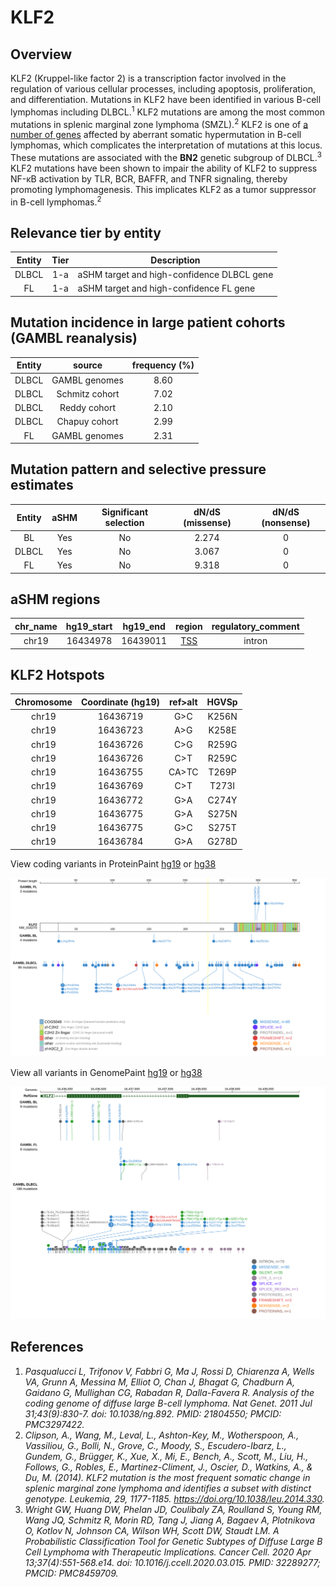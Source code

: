 # KLF2
## Overview
KLF2 (Kruppel-like factor 2) is a transcription factor involved in the regulation of various cellular processes, including apoptosis, proliferation, and differentiation. Mutations in KLF2 have been identified in various B-cell lymphomas including DLBCL.<sup>1</sup> KLF2 mutations are among the most common mutations in splenic marginal zone lymphoma (SMZL).<sup>2</sup> KLF2 is one of [a number of genes](https://github.com/morinlab/LLMPP/wiki/ashm) affected by aberrant somatic hypermutation in B-cell lymphomas, which complicates the interpretation of mutations at this locus. These mutations are associated with the **BN2** genetic subgroup of DLBCL.<sup>3</sup> KLF2 mutations have been shown to impair the ability of KLF2 to suppress NF-κB activation by TLR, BCR, BAFFR, and TNFR signaling, thereby promoting lymphomagenesis. This implicates KLF2 as a tumor suppressor in B-cell lymphomas.<sup>2</sup>

## Relevance tier by entity

|Entity|Tier|Description               |
|:------:|:----:|--------------------------|
|DLBCL |1-a | aSHM target and high-confidence DLBCL gene|
|FL    |1-a | aSHM target and high-confidence FL gene   |

## Mutation incidence in large patient cohorts (GAMBL reanalysis)

|Entity|source        |frequency (%)|
|:------:|:--------------:|:-------------:|
|DLBCL |GAMBL genomes |8.60         |
|DLBCL |Schmitz cohort|7.02         |
|DLBCL |Reddy cohort  |2.10         |
|DLBCL |Chapuy cohort |2.99         |
|FL    |GAMBL genomes |2.31         |

## Mutation pattern and selective pressure estimates

|Entity|aSHM|Significant selection|dN/dS (missense)|dN/dS (nonsense)|
|:------:|:----:|:---------------------:|:----------------:|:----------------:|
|BL    |Yes |No                   |2.274           |0               |
|DLBCL |Yes |No                   |3.067           |0               |
|FL    |Yes |No                   |9.318           |0               |

## aSHM regions

|chr_name|hg19_start|hg19_end|region                                                                                    |regulatory_comment|
|:--------:|:----------:|:--------:|:------------------------------------------------------------------------------------------:|:------------------:|
|chr19   |16434978  |16439011|[TSS](https://genome.ucsc.edu/s/rdmorin/GAMBL%20hg19?position=chr19%3A16434978%2D16439011)|intron            |

 ## KLF2 Hotspots

| Chromosome |Coordinate (hg19) | ref>alt | HGVSp | 
 | :---:| :---: | :--: | :---: |
| chr19 | 16436719 | G>C | K256N |
| chr19 | 16436723 | A>G | K258E |
| chr19 | 16436726 | C>G | R259G |
| chr19 | 16436726 | C>T | R259C |
| chr19 | 16436755 | CA>TC | T269P |
| chr19 | 16436769 | C>T | T273I |
| chr19 | 16436772 | G>A | C274Y |
| chr19 | 16436775 | G>A | S275N |
| chr19 | 16436775 | G>C | S275T |
| chr19 | 16436784 | G>A | G278D |

View coding variants in ProteinPaint [hg19](https://morinlab.github.io/LLMPP/GAMBL/KLF2_protein.html)  or [hg38](https://morinlab.github.io/LLMPP/GAMBL/KLF2_protein_hg38.html)

![image](images/proteinpaint/KLF2_NM_016270.svg)

View all variants in GenomePaint [hg19](https://morinlab.github.io/LLMPP/GAMBL/KLF2.html)  or [hg38](https://morinlab.github.io/LLMPP/GAMBL/KLF2_hg38.html)

![image](images/proteinpaint/KLF2.svg)

## References
1. *Pasqualucci L, Trifonov V, Fabbri G, Ma J, Rossi D, Chiarenza A, Wells VA, Grunn A, Messina M, Elliot O, Chan J, Bhagat G, Chadburn A, Gaidano G, Mullighan CG, Rabadan R, Dalla-Favera R. Analysis of the coding genome of diffuse large B-cell lymphoma. Nat Genet. 2011 Jul 31;43(9):830-7. doi: 10.1038/ng.892. PMID: 21804550; PMCID: PMC3297422.*
2. *Clipson, A., Wang, M., Leval, L., Ashton-Key, M., Wotherspoon, A., Vassiliou, G., Bolli, N., Grove, C., Moody, S., Escudero-Ibarz, L., Gundem, G., Brügger, K., Xue, X., Mi, E., Bench, A., Scott, M., Liu, H., Follows, G., Robles, E., Martinez-Climent, J., Oscier, D., Watkins, A., & Du, M. (2014). KLF2 mutation is the most frequent somatic change in splenic marginal zone lymphoma and identifies a subset with distinct genotype. Leukemia, 29, 1177-1185. https://doi.org/10.1038/leu.2014.330.*
3. *Wright GW, Huang DW, Phelan JD, Coulibaly ZA, Roulland S, Young RM, Wang JQ, Schmitz R, Morin RD, Tang J, Jiang A, Bagaev A, Plotnikova O, Kotlov N, Johnson CA, Wilson WH, Scott DW, Staudt LM. A Probabilistic Classification Tool for Genetic Subtypes of Diffuse Large B Cell Lymphoma with Therapeutic Implications. Cancer Cell. 2020 Apr 13;37(4):551-568.e14. doi: 10.1016/j.ccell.2020.03.015. PMID: 32289277; PMCID: PMC8459709.*